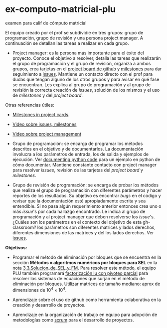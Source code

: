 # ex-computo-matricial-plu
examen para calif de cómputo matricial

El equipo creado por el prof se subdividie en tres grupos: grupo de programación, grupo de revisión y una persona project manager. A continuación se detallan las tareas a realizar en cada grupo.

* Project manager: es la persona más importante para el éxito del proyecto. Conoce el objetivo a resolver, detalla las tareas que realizarán el grupo de programación y el grupo de revisión, organiza a ambos grupos, crea tarjetas en el [project board de github](https://help.github.com/en/github/managing-your-work-on-github/creating-a-project-board) y [milestones](https://help.github.com/en/github/managing-your-work-on-github/tracking-the-progress-of-your-work-with-milestones) para dar seguimiento a [issues](https://help.github.com/en/github/managing-your-work-on-github/creating-an-issue). Mantiene un contacto directo con el prof para dudas que tengan alguno de los otros grupos y para avisar en qué fase se encuentran. Les explica al grupo de programación y al grupo de revisión la correcta creación de *issues*, solución de los mismos y el uso de *milestones* y del *project board*.

Otras referencias útiles:

  * [Milestones in project cards](https://github.blog/changelog/2019-05-30-milestones-in-project-cards/).
  
  * [Video sobre issues, milestones](https://www.youtube.com/watch?v=ukYSRu4k0gs)
  
  * [Video sobre project management](https://www.youtube.com/watch?v=ff5cBkPg-bQ)


* Grupo de programación: se encarga de programar los métodos descritos en el objetivo y de documentarlos. La documentación involucra a los parámetros de entrada, los de salida y ejemplos de ejecución. Ver [documenting python code](https://realpython.com/documenting-python-code/) para un ejemplo en python de cómo documentar. Mantiene constante contacto con project manager para resolver *issues*, revisión de las tarjetas del *project board* y *milestones*.

* Grupo de revisión de programación: se encarga de probar los métodos que realiza el grupo de programación con diferentes parámetros y hacer reportes de los resultados. Su objetivo es encontrar *bugs* en el código y revisar que la documentación esté apropiadamente escrita y sea entendible. Si no pasa algún requerimiento anterior entonces crea uno o más *issue*'s por cada hallazgo encontrado. Le indica al grupo de programación y al project manager que deben resolverse los *issue*'s. ¿Cuáles son los parámetros en el contexto del objetivo de esta gh-classroom? los parámetros son diferentes matrices y lados derechos, diferentes dimensiones de las matrices y del los lados derechos. Ver [issues](https://guides.github.com/features/issues/). 

**Objetivos:**

* Programar el método de eliminación por bloques que se encuentra en la sección **Métodos o algoritmos numéricos por bloques para SEL** en la nota [3.3.Solucion_de_SEL_y_FM](https://github.com/ITAM-DS/analisis-numerico-computo-cientifico/blob/master/temas/III.computo_matricial/3.3.Solucion_de_SEL_y_FM.ipynb). Para resolver este método, el equipo PLU también programará  [factorización lu con pivoteo parcial](https://github.com/ITAM-DS/analisis-numerico-computo-cientifico/blob/master/temas/III.computo_matricial/3.3.a.Factorizacion_LU.ipynb) para resolver los sistemas de ecuaciones que surjan en el método de eliminación por bloques. Utilizar matrices de tamaño mediano: aprox de dimensiones de $10^4 \times 10^4$.

* Aprendizaje sobre el uso de github como herramienta colaborativa en la creación y desarrollo de proyectos.

* Aprendizaje en la organización de trabajo en equipo para adopción de metodologías como [scrum](https://www.youtube.com/watch?v=b02ZkndLk1Y&feature=emb_logo) para el desarrollo de proyectos. 



